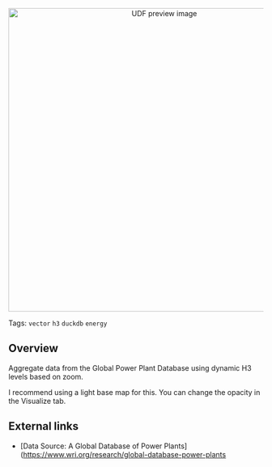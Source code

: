 <!--fused:preview-->
<p align="center"><img src="https://fused-magic.s3.amazonaws.com/thumbnails/preview/iamsdas/udfs_ai/Power_Plants_H3/800830d9-e7e2-413f-9af8-02ad12b8164b" width="600" alt="UDF preview image"></p>

<!--fused:tags-->
Tags: `vector` `h3` `duckdb` `energy`

<!--fused:readme-->
## Overview

Aggregate data from the Global Power Plant Database using dynamic H3 levels based on zoom.

I recommend using a light base map for this. You can change the opacity in the Visualize tab.


## External links

- [Data Source: A Global Database of Power Plants](https://www.wri.org/research/global-database-power-plants
